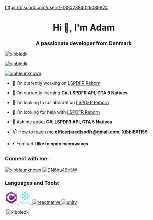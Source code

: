https://discord.com/users/718802384029089824

<h1 align="center">Hi 👋, I'm Adam</h1>
<h3 align="center">A passionate developer from Denmark</h3>

<p align="left"> <img src="https://komarev.com/ghpvc/?username=xibbledk&label=Profile%20views&color=0e75b6&style=flat" alt="xibbledk" /> </p>

<p align="left"> <a href="https://github.com/ryo-ma/github-profile-trophy"><img src="https://github-profile-trophy.vercel.app/?username=xibbledk" alt="xibbledk" /></a> </p>

<p align="left"> <a href="https://twitter.com/xibbleunknown" target="blank"><img src="https://img.shields.io/twitter/follow/xibbleunknown?logo=twitter&style=for-the-badge" alt="xibbleunknown" /></a> </p>

- 🔭 I’m currently working on [LSPDFR Reborn](https://github.com/Rich-Dunne/LSPDFR-Reborn/tree/main)

- 🌱 I’m currently learning **C#, LSPDFR API, GTA 5 Natives**

- 👯 I’m looking to collaborate on [LSPDFR Reborn](https://github.com/Rich-Dunne/LSPDFR-Reborn/tree/main)

- 🤝 I’m looking for help with [LSPDFR Reborn](https://github.com/Rich-Dunne/LSPDFR-Reborn/tree/main)

- 💬 Ask me about **C#, LSPDFR API, GTA 5 Natives**

- 📫 How to reach me **officerjaredlspdfr@gmail.com, XibblE#1159**

- ⚡ Fun fact **I like to open microwaves**

<h3 align="left">Connect with me:</h3>
<p align="left">
<a href="https://twitter.com/xibbleunknown" target="blank"><img align="center" src="https://raw.githubusercontent.com/rahuldkjain/github-profile-readme-generator/master/src/images/icons/Social/twitter.svg" alt="xibbleunknown" height="30" width="40" /></a>
<a href="https://discord.gg/DN6hu49pSW" target="blank"><img align="center" src="https://raw.githubusercontent.com/rahuldkjain/github-profile-readme-generator/master/src/images/icons/Social/discord.svg" alt="DN6hu49pSW" height="30" width="40" /></a>
</p>

<h3 align="left">Languages and Tools:</h3>
<p align="left"> <a href="https://www.w3schools.com/cs/" target="_blank" rel="noreferrer"> <img src="https://raw.githubusercontent.com/devicons/devicon/master/icons/csharp/csharp-original.svg" alt="csharp" width="40" height="40"/> </a> <a href="https://reactjs.org/" target="_blank" rel="noreferrer"> <img src="https://raw.githubusercontent.com/devicons/devicon/master/icons/react/react-original-wordmark.svg" alt="react" width="40" height="40"/> </a> <a href="https://reactnative.dev/" target="_blank" rel="noreferrer"> <img src="https://reactnative.dev/img/header_logo.svg" alt="reactnative" width="40" height="40"/> </a> <a href="https://unity.com/" target="_blank" rel="noreferrer"> <img src="https://www.vectorlogo.zone/logos/unity3d/unity3d-icon.svg" alt="unity" width="40" height="40"/> </a> </p>

<p>&nbsp;<img align="center" src="https://github-readme-stats.vercel.app/api?username=xibbledk&show_icons=true&locale=en" alt="xibbledk" /></p>
